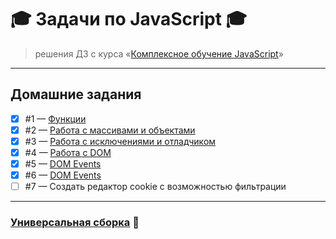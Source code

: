 # :mortar_board: Задачи по JavaScript :mortar_board:

> решения ДЗ c курса «[Комплексное обучение JavaScript](https://loftschool.com/course/javascript)»

---

## Домашние задания
- [X] #1 — [Функции](https://github.com/DiMustard/javascript-loftschool/blob/homework_1/projects/functions/index.js)
- [X] #2 — [Работа с массивами и объектами](https://github.com/DiMustard/javascript-loftschool/blob/homework_2/projects/array-objects/index.js)
- [X] #3 — [Работа с исключениями и отладчиком](https://github.com/DiMustard/javascript-loftschool/blob/homework_3/projects/exceptions/index.js)
- [X] #4 — [Работа с DOM](https://github.com/DiMustard/javascript-loftschool/blob/homework_4/projects/dom/index.js)
- [X] #5 — [DOM Events](https://github.com/DiMustard/javascript-loftschool/blob/homework_5/projects/async/index.js)
- [X] #6 — [DOM Events](https://github.com/DiMustard/javascript-loftschool/blob/homework_6/projects/dnd/index.js)
- [ ] #7 — Создать редактор cookie с возможностью фильтрации

---

### [Универсальная сборка](https://github.com/loftschool/course-javascript) :rocket: